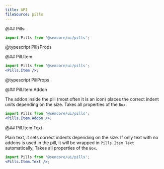 ```yaml
---
title: API
fileSource: pills
---
```


@## Pills

```jsx
import Pills from '@semcore/ui/pills';
```

@typescript PillsProps

@## Pill.Item

```jsx
import Pills from '@semcore/ui/pills';
<Pills.Item />;
```

@typescript PillProps

@## Pill.Item.Addon

The addon inside the pill (most often it is an icon) places the correct indent units depending on the size. Takes all properties of the `Box`.

```jsx
import Pills from '@semcore/ui/pills';
<Pills.Item.Addon />;
```

@## Pill.Item.Text

Plain text, it sets correct indents depending on the size. If only text with no addons is used in the pill, it will be wrapped in `Pills.Item.Text` automatically. Takes all properties of the `Box`.

```jsx
import Pills from '@semcore/ui/pills';
<Pills.Item.Text />;
```
